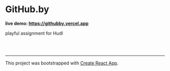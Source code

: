 # GitHub.by

**live demo: https://githubby.vercel.app**

playful assignment for Hudl


<br />

<br />

<hr />

This project was bootstrapped with [Create React App](https://github.com/facebook/create-react-app).
